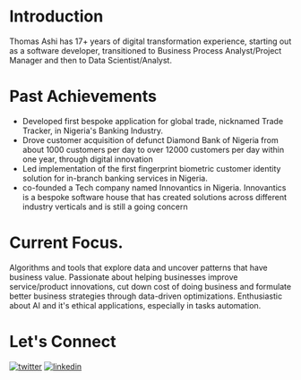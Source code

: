 # Introduction 

Thomas Ashi has 17+ years of digital transformation experience, starting out as a software developer, transitioned to Business Process Analyst/Project Manager and then to Data Scientist/Analyst.

# Past Achievements

+ Developed first bespoke application for global trade, nicknamed Trade Tracker, in Nigeria's Banking Industry. 
+ Drove customer acquisition of defunct Diamond Bank of Nigeria from about 1000 customers per day to over 12000 customers per day within one year, through digital innovation
+ Led implementation of the first fingerprint biometric customer identity solution for in-branch banking services in Nigeria.
+ co-founded a Tech company named Innovantics in Nigeria. Innovantics is a bespoke software house that has created solutions across different industry verticals and is still a going concern

# Current Focus.
Algorithms and tools that explore data and uncover patterns that have business value. Passionate about helping businesses improve service/product innovations, cut down cost of doing business and formulate better business strategies through data-driven optimizations. Enthusiastic about AI and it's ethical applications, especially in tasks automation.

# Let's Connect
[![twitter](https://user-images.githubusercontent.com/84896110/233870255-b57ecbcc-b9c4-4459-961b-7cd45f6b2064.png)](https://twitter.com/anafehashi)
[![linkedin](https://user-images.githubusercontent.com/84896110/233870716-88e0e929-4d6e-4648-933e-2ae89bd250b8.png)](https://www.linkedin.com/in/anafeh/)
